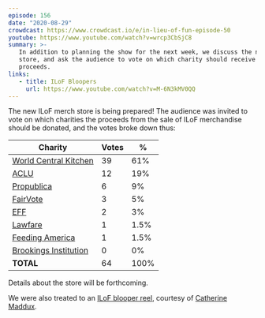 ```yaml
---
episode: 156
date: "2020-08-29"
crowdcast: https://www.crowdcast.io/e/in-lieu-of-fun-episode-50
youtube: https://www.youtube.com/watch?v=wrcp3CbSjC8
summary: >-
   In addition to planning the show for the next week, we discuss the new merch
   store, and ask the audience to vote on which charity should receive the
   proceeds.
links:
   - title: ILoF Bloopers
     url: https://www.youtube.com/watch?v=M-6N3kMV0QQ
---
```


The new ILoF merch store is being prepared! The audience was invited to vote on
which charities the proceeds from the sale of ILoF merchandise should be
donated, and the votes broke down thus:

| Charity                        | Votes | %    |
|--------------------------------|-------|------|
| [World Central Kitchen][wck]   | 39    | 61%  |
| [ACLU][aclu]                   | 12    | 19%  |
| [Propublica][pro]              | 6     | 9%   |
| [FairVote][fair]               | 3     | 5%   |
| [EFF][eff]                     | 2     | 3%   |
| [Lawfare][law]                 | 1     | 1.5% |
| [Feeding America][feed]        | 1     | 1.5% |
| [Brookings Institution][brook] | 0     | 0%   |
| **TOTAL**                      | 64    | 100% |

Details about the store will be forthcoming.

We were also treated to an [ILoF blooper reel](https://www.youtube.com/watch?v=M-6N3kMV0QQ),
courtesy of [Catherine Maddux](https://twitter.com/kay55).

[wck]: https://wck.org/
[aclu]: https://www.aclu.org/
[pro]: https://www.propublica.org/
[fair]: https://www.fairvote.org/
[eff]: https://www.eff.org/
[law]: https://www.lawfareblog.com/
[feed]: https://www.feedingamerica.org/
[brook]: https://www.brookings.edu/
